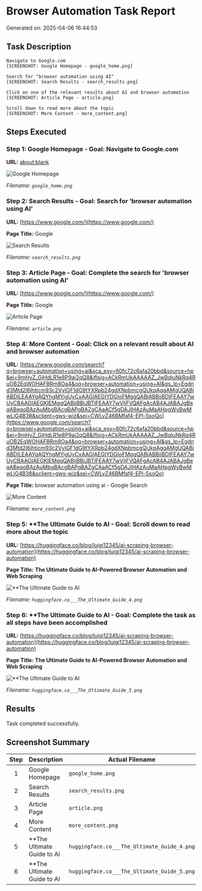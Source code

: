 # Browser Automation Task Report

Generated on: 2025-04-06 16:44:53

## Task Description

```
Navigate to Google.com
[SCREENSHOT: Google Homepage - google_home.png]

Search for "browser automation using AI"
[SCREENSHOT: Search Results - search_results.png]

Click on one of the relevant results about AI and browser automation
[SCREENSHOT: Article Page - article.png]

Scroll down to read more about the topic
[SCREENSHOT: More Content - more_content.png]
```

## Steps Executed

### Step 1: Google Homepage - Goal: Navigate to Google.com

**URL:** [about:blank](about:blank)

![Google Homepage](/images/run_20250406_164345/google_home.png)

*Filename: `google_home.png`*

### Step 2: Search Results - Goal: Search for 'browser automation using AI'

**URL:** [https://www.google.com/](https://www.google.com/)

**Page Title:** Google

![Search Results](/images/run_20250406_164345/search_results.png)

*Filename: `search_results.png`*

### Step 3: Article Page - Goal: Complete the search for 'browser automation using AI'

**URL:** [https://www.google.com/](https://www.google.com/)

**Page Title:** Google

![Article Page](/images/run_20250406_164345/article.png)

*Filename: `article.png`*

### Step 4: More Content - Goal: Click on a relevant result about AI and browser automation

**URL:** [https://www.google.com/search?q=browser+automation+using+ai&sca_esv=60fc72c6afa20bbd&source=hp&ei=9mHyZ_GjHdLR1e8P9aj2qQ8&iflsig=ACkRmUkAAAAAZ_JwBqluNkRq4RuOB2EqWOHAFBRm8Oa4&oq=browser+automation+using+AI&gs_lp=Egdnd3Mtd2l6Ihticm93c2VyIGF1dG9tYXRpb24gdXNpbmcgQUkqAggAMgUQABiABDILEAAYgAQYhgMYigUyCxAAGIAEGIYDGIoFMggQABiABBiiBDIFEAAY7wUyCBAAGIAEGKIEMggQABiiBBiJBTIFEAAY7wVIjFVQAFgAcAB4AJABAJgBeqABeqoBAzAuMbgBAcgBAPgBAZgCAaACf5gDAJIHAzAuMaAHpgWyBwMwLjG4B38&sclient=gws-wiz&sei=CWLyZ46BMfaf4-EPl-SsoQo](https://www.google.com/search?q=browser+automation+using+ai&sca_esv=60fc72c6afa20bbd&source=hp&ei=9mHyZ_GjHdLR1e8P9aj2qQ8&iflsig=ACkRmUkAAAAAZ_JwBqluNkRq4RuOB2EqWOHAFBRm8Oa4&oq=browser+automation+using+AI&gs_lp=Egdnd3Mtd2l6Ihticm93c2VyIGF1dG9tYXRpb24gdXNpbmcgQUkqAggAMgUQABiABDILEAAYgAQYhgMYigUyCxAAGIAEGIYDGIoFMggQABiABBiiBDIFEAAY7wUyCBAAGIAEGKIEMggQABiiBBiJBTIFEAAY7wVIjFVQAFgAcAB4AJABAJgBeqABeqoBAzAuMbgBAcgBAPgBAZgCAaACf5gDAJIHAzAuMaAHpgWyBwMwLjG4B38&sclient=gws-wiz&sei=CWLyZ46BMfaf4-EPl-SsoQo)

**Page Title:** browser automation using ai - Google Search

![More Content](/images/run_20250406_164345/more_content.png)

*Filename: `more_content.png`*

### Step 5: **The Ultimate Guide to AI - Goal: Scroll down to read more about the topic

**URL:** [https://huggingface.co/blog/luigi12345/ai-scraping-browser-automation](https://huggingface.co/blog/luigi12345/ai-scraping-browser-automation)

**Page Title:** **The Ultimate Guide to AI-Powered Browser Automation and Web Scraping**

![**The Ultimate Guide to AI](/images/run_20250406_164345/huggingface.co___The_Ultimate_Guide_4.png)

*Filename: `huggingface.co___The_Ultimate_Guide_4.png`*

### Step 6: **The Ultimate Guide to AI - Goal: Complete the task as all steps have been accomplished

**URL:** [https://huggingface.co/blog/luigi12345/ai-scraping-browser-automation](https://huggingface.co/blog/luigi12345/ai-scraping-browser-automation)

**Page Title:** **The Ultimate Guide to AI-Powered Browser Automation and Web Scraping**

![**The Ultimate Guide to AI](/images/run_20250406_164345/huggingface.co___The_Ultimate_Guide_5.png)

*Filename: `huggingface.co___The_Ultimate_Guide_5.png`*

## Results

Task completed successfully.

## Screenshot Summary

| Step | Description | Actual Filename |
|:----:|-------------|----------------|
| 1 | Google Homepage | `google_home.png` |
| 2 | Search Results | `search_results.png` |
| 3 | Article Page | `article.png` |
| 4 | More Content | `more_content.png` |
| 5 | **The Ultimate Guide to AI | `huggingface.co___The_Ultimate_Guide_4.png` |
| 6 | **The Ultimate Guide to AI | `huggingface.co___The_Ultimate_Guide_5.png` |
